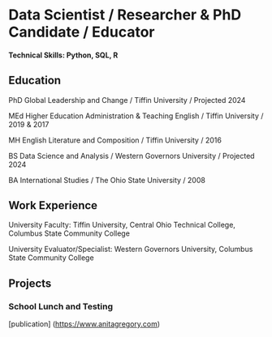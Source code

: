 # Data Scientist / Researcher & PhD Candidate / Educator
#### Technical Skills: Python, SQL, R

## Education

PhD Global Leadership and Change / Tiffin University / Projected 2024

MEd Higher Education Administration & Teaching English / Tiffin University / 2019 & 2017

MH English Literature and Composition / Tiffin University / 2016

BS Data Science and Analysis / Western Governors University / Projected 2024

BA International Studies / The Ohio State University / 2008

## Work Experience

University Faculty: Tiffin University, Central Ohio Technical College, Columbus State Community College

University Evaluator/Specialist: Western Governors University, Columbus State Community College

## Projects
### School Lunch and Testing 
[publication] (https://www.anitagregory.com)

